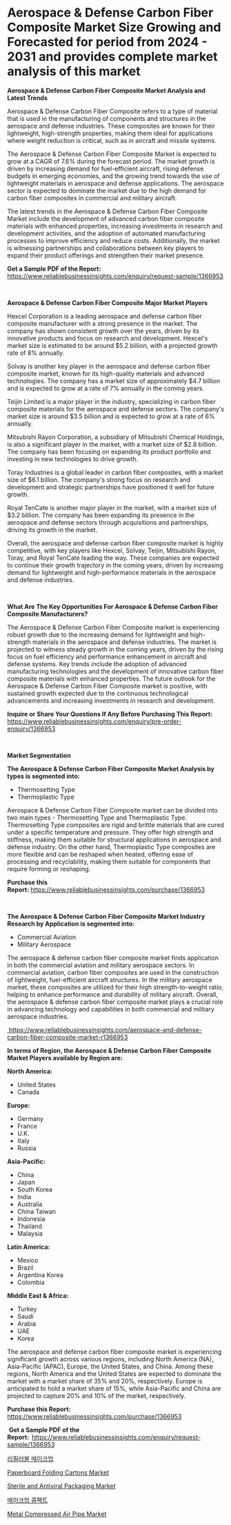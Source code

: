 <p><h1>Aerospace & Defense Carbon Fiber Composite Market Size Growing and Forecasted for period from 2024 - 2031 and provides complete market analysis of this market</h1></p><p><strong>Aerospace & Defense Carbon Fiber Composite Market Analysis and Latest Trends</strong></p>
<p><p>Aerospace & Defense Carbon Fiber Composite refers to a type of material that is used in the manufacturing of components and structures in the aerospace and defense industries. These composites are known for their lightweight, high-strength properties, making them ideal for applications where weight reduction is critical, such as in aircraft and missile systems.</p><p>The Aerospace & Defense Carbon Fiber Composite Market is expected to grow at a CAGR of 7.6% during the forecast period. The market growth is driven by increasing demand for fuel-efficient aircraft, rising defense budgets in emerging economies, and the growing trend towards the use of lightweight materials in aerospace and defense applications. The aerospace sector is expected to dominate the market due to the high demand for carbon fiber composites in commercial and military aircraft.</p><p>The latest trends in the Aerospace & Defense Carbon Fiber Composite Market include the development of advanced carbon fiber composite materials with enhanced properties, increasing investments in research and development activities, and the adoption of automated manufacturing processes to improve efficiency and reduce costs. Additionally, the market is witnessing partnerships and collaborations between key players to expand their product offerings and strengthen their market presence.</p></p>
<p><strong>Get a Sample PDF of the Report:&nbsp;</strong> <a href="https://www.reliablebusinessinsights.com/enquiry/request-sample/1366953">https://www.reliablebusinessinsights.com/enquiry/request-sample/1366953</a></p>
<p>&nbsp;</p>
<p><strong>Aerospace & Defense Carbon Fiber Composite Major Market Players</strong></p>
<p><p>Hexcel Corporation is a leading aerospace and defense carbon fiber composite manufacturer with a strong presence in the market. The company has shown consistent growth over the years, driven by its innovative products and focus on research and development. Hexcel's market size is estimated to be around $5.2 billion, with a projected growth rate of 8% annually.</p><p>Solvay is another key player in the aerospace and defense carbon fiber composite market, known for its high-quality materials and advanced technologies. The company has a market size of approximately $4.7 billion and is expected to grow at a rate of 7% annually in the coming years.</p><p>Teijin Limited is a major player in the industry, specializing in carbon fiber composite materials for the aerospace and defense sectors. The company's market size is around $3.5 billion and is expected to grow at a rate of 6% annually.</p><p>Mitsubishi Rayon Corporation, a subsidiary of Mitsubishi Chemical Holdings, is also a significant player in the market, with a market size of $2.8 billion. The company has been focusing on expanding its product portfolio and investing in new technologies to drive growth.</p><p>Toray Industries is a global leader in carbon fiber composites, with a market size of $6.1 billion. The company's strong focus on research and development and strategic partnerships have positioned it well for future growth.</p><p>Royal TenCate is another major player in the market, with a market size of $3.2 billion. The company has been expanding its presence in the aerospace and defense sectors through acquisitions and partnerships, driving its growth in the market.</p><p>Overall, the aerospace and defense carbon fiber composite market is highly competitive, with key players like Hexcel, Solvay, Teijin, Mitsubishi Rayon, Toray, and Royal TenCate leading the way. These companies are expected to continue their growth trajectory in the coming years, driven by increasing demand for lightweight and high-performance materials in the aerospace and defense industries.</p></p>
<p>&nbsp;</p>
<p><strong>What Are The Key Opportunities For Aerospace & Defense Carbon Fiber Composite Manufacturers?</strong></p>
<p><p>The Aerospace & Defense Carbon Fiber Composite market is experiencing robust growth due to the increasing demand for lightweight and high-strength materials in the aerospace and defense industries. The market is projected to witness steady growth in the coming years, driven by the rising focus on fuel efficiency and performance enhancement in aircraft and defense systems. Key trends include the adoption of advanced manufacturing technologies and the development of innovative carbon fiber composite materials with enhanced properties. The future outlook for the Aerospace & Defense Carbon Fiber Composite market is positive, with sustained growth expected due to the continuous technological advancements and increasing investments in research and development.</p></p>
<p><strong>Inquire or Share Your Questions If Any Before Purchasing This Report:</strong> <a href="https://www.reliablebusinessinsights.com/enquiry/pre-order-enquiry/1366953">https://www.reliablebusinessinsights.com/enquiry/pre-order-enquiry/1366953</a></p>
<p>&nbsp;</p>
<p><strong>Market Segmentation</strong></p>
<p><strong>The Aerospace & Defense Carbon Fiber Composite Market Analysis by types is segmented into:</strong></p>
<p><ul><li>Thermosetting Type</li><li>Thermoplastic Type</li></ul></p>
<p><p>Aerospace & Defense Carbon Fiber Composite market can be divided into two main types - Thermosetting Type and Thermoplastic Type. Thermosetting Type composites are rigid and brittle materials that are cured under a specific temperature and pressure. They offer high strength and stiffness, making them suitable for structural applications in aerospace and defense industry. On the other hand, Thermoplastic Type composites are more flexible and can be reshaped when heated, offering ease of processing and recyclability, making them suitable for components that require forming or reshaping.</p></p>
<p><strong>Purchase this Report:&nbsp;</strong><a href="https://www.reliablebusinessinsights.com/purchase/1366953">https://www.reliablebusinessinsights.com/purchase/1366953</a></p>
<p>&nbsp;</p>
<p><strong>The Aerospace & Defense Carbon Fiber Composite Market Industry Research by Application is segmented into:</strong></p>
<p><ul><li>Commercial Aviation</li><li>Military Aerospace</li></ul></p>
<p><p>The aerospace & defense carbon fiber composite market finds application in both the commercial aviation and military aerospace sectors. In commercial aviation, carbon fiber composites are used in the construction of lightweight, fuel-efficient aircraft structures. In the military aerospace market, these composites are utilized for their high strength-to-weight ratio, helping to enhance performance and durability of military aircraft. Overall, the aerospace & defense carbon fiber composite market plays a crucial role in advancing technology and capabilities in both commercial and military aerospace industries.</p></p>
<p><a href="https://www.reliablebusinessinsights.com/aerospace-and-defense-carbon-fiber-composite-market-r1366953">&nbsp;https://www.reliablebusinessinsights.com/aerospace-and-defense-carbon-fiber-composite-market-r1366953</a></p>
<p><strong>In terms of Region, the Aerospace & Defense Carbon Fiber Composite Market Players available by Region are:</strong></p>
<p>
    <p> <strong> North America: </strong>
        <ul>
            <li>United States</li>
            <li>Canada</li>
        </ul>
        </p> 
    <p> <strong> Europe: </strong>
        <ul>
            <li>Germany</li>
            <li>France</li>
            <li>U.K.</li>
            <li>Italy</li>
            <li>Russia</li>
        </ul>
        </p> 
    <p> <strong> Asia-Pacific: </strong>
        <ul>
            <li>China</li>
            <li>Japan</li>
            <li>South Korea</li>
            <li>India</li>
            <li>Australia</li>
            <li>China Taiwan</li>
            <li>Indonesia</li>
            <li>Thailand</li>
            <li>Malaysia</li>
        </ul>
        </p> 
    <p> <strong> Latin America: </strong>
        <ul>
            <li>Mexico</li>
            <li>Brazil</li>
            <li>Argentina Korea</li>
            <li>Colombia</li>
        </ul>
        </p> 
    <p> <strong> Middle East & Africa: </strong>
        <ul>
            <li>Turkey</li>
            <li>Saudi</li>
            <li>Arabia</li>
            <li>UAE</li>
            <li>Korea</li>
        </ul>
    </p>
    </p>
<p><p>The aerospace and defense carbon fiber composite market is experiencing significant growth across various regions, including North America (NA), Asia-Pacific (APAC), Europe, the United States, and China. Among these regions, North America and the United States are expected to dominate the market with a market share of 35% and 20%, respectively. Europe is anticipated to hold a market share of 15%, while Asia-Pacific and China are projected to capture 20% and 10% of the market, respectively.</p></p>
<p><strong>Purchase this Report: </strong><a href="https://www.reliablebusinessinsights.com/purchase/1366953">https://www.reliablebusinessinsights.com/purchase/1366953</a></p>
<p>&nbsp;<strong>Get a Sample PDF of the Report:&nbsp;&nbsp;</strong><a href="https://www.reliablebusinessinsights.com/enquiry/request-sample/1366953">https://www.reliablebusinessinsights.com/enquiry/request-sample/1366953</a></p>
<p><strong></strong></p>
<p><p><a href="https://medium.com/@rahiboni7_88509/%EB%A6%AC%ED%95%84-%EB%A9%94%EC%9D%B4%ED%81%AC%EC%97%85-%EC%8B%9C%EC%9E%A5-%EA%B7%9C%EB%AA%A8%EA%B0%80-%EA%B8%80%EB%A1%9C%EB%B2%8C-%EC%82%B0%EC%97%85%EC%97%90%EC%84%9C-%EC%B5%9C%EC%A0%81%EC%9D%98-%EB%A7%88%EC%BC%80%ED%8C%85-%EC%B1%84%EB%84%90%EC%9D%84-%EB%93%9C%EB%9F%AC%EB%83%85%EB%8B%88%EB%8B%A4-cd06c8e16a9d">리필러블 메이크업</a></p><p><a href="https://github.com/ernidarwin455/Market-Research-Report-List-1/blob/main/paperboard-folding-cartons-market.md">Paperboard Folding Cartons Market</a></p><p><a href="https://github.com/qdaxyrhp12/Market-Research-Report-List-1/blob/main/sterile-and-antiviral-packaging-market.md">Sterile and Antiviral Packaging Market</a></p><p><a href="https://medium.com/@rahiboni7_88509/%ED%99%94%EC%9E%A5%ED%92%88-%EC%BC%80%EC%9D%B4%EC%8A%A4-%EC%8B%9C%EC%9E%A5-2031%EB%85%84%EA%B9%8C%EC%A7%80%EC%9D%98-%EB%8F%99%ED%96%A5-%EC%98%88%EC%B8%A1-%EB%B0%8F-%EA%B2%BD%EC%9F%81-%EB%B6%84%EC%84%9D-dae79c7042bf">메이크업 콤팩트</a></p><p><a href="https://issuu.com/reportprime-2/docs/metal-compressed-air-pipe-market-size-2030.pptx">Metal Compressed Air Pipe Market</a></p></p>